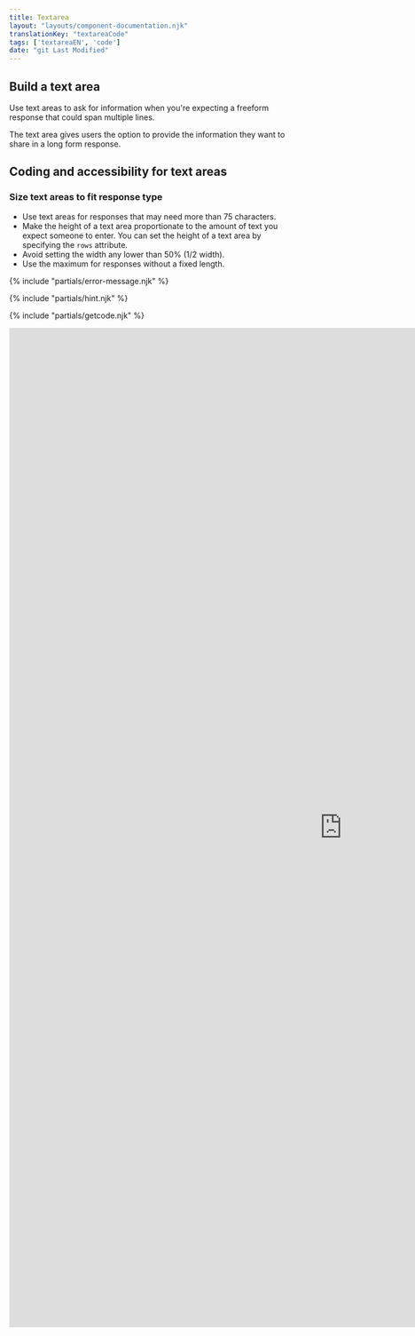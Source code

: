 ```yaml
---
title: Textarea
layout: "layouts/component-documentation.njk"
translationKey: "textareaCode"
tags: ['textareaEN', 'code']
date: "git Last Modified"
---
```


## Build a text area

Use text areas to ask for information when you're expecting a freeform response that could span multiple lines.

The text area gives users the option to provide the information they want to share in a long form response.

## Coding and accessibility for text areas

### Size text areas to fit response type

- Use text areas for responses that may need more than 75 characters.
- Make the height of a text area proportionate to the amount of text you expect someone to enter. You can set the height of a text area by specifying the `rows` attribute.
- Avoid setting the width any lower than 50% (1/2 width).
- Use the maximum for responses without a fixed length.

{% include "partials/error-message.njk" %}

{% include "partials/hint.njk" %}

{% include "partials/getcode.njk" %}

<div class="iframe-container">
  <iframe
    title="Overview of gcds-textarea properties and events."
    src="https://cds-snc.github.io/gcds-components/iframe.html?viewMode=docs&singleStory=true&id=components-textarea--events-properties"
    width="1200"
    height="1800"
    style="display: block; margin: 0 auto;"
    frameBorder="0"
    allow="clipboard-write"
  ></iframe>
</div>

